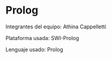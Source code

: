 # Prolog

Integrantes del equipo: Athina Cappelletti

Plataforma usada: SWI-Prolog

Lenguaje usado: Prolog
